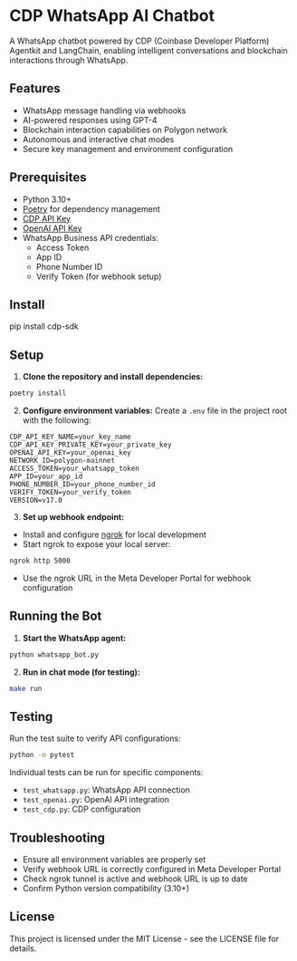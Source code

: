 # CDP WhatsApp AI Chatbot

A WhatsApp chatbot powered by CDP (Coinbase Developer Platform) Agentkit and LangChain, enabling intelligent conversations and blockchain interactions through WhatsApp.

## Features

- WhatsApp message handling via webhooks
- AI-powered responses using GPT-4
- Blockchain interaction capabilities on Polygon network
- Autonomous and interactive chat modes
- Secure key management and environment configuration

## Prerequisites

- Python 3.10+
- [Poetry](https://python-poetry.org/docs/#installation) for dependency management
- [CDP API Key](https://portal.cdp.coinbase.com/access/api)
- [OpenAI API Key](https://platform.openai.com/docs/quickstart)
- WhatsApp Business API credentials:
  - Access Token
  - App ID
  - Phone Number ID
  - Verify Token (for webhook setup)
## Install
pip install cdp-sdk

## Setup

1. **Clone the repository and install dependencies:**
```bash
poetry install
```

2. **Configure environment variables:**
Create a `.env` file in the project root with the following:
```
CDP_API_KEY_NAME=your_key_name
CDP_API_KEY_PRIVATE_KEY=your_private_key
OPENAI_API_KEY=your_openai_key
NETWORK_ID=polygon-mainnet
ACCESS_TOKEN=your_whatsapp_token
APP_ID=your_app_id
PHONE_NUMBER_ID=your_phone_number_id
VERIFY_TOKEN=your_verify_token
VERSION=v17.0
```

3. **Set up webhook endpoint:**
- Install and configure [ngrok](https://ngrok.com/) for local development
- Start ngrok to expose your local server:
```bash
ngrok http 5000
```
- Use the ngrok URL in the Meta Developer Portal for webhook configuration

## Running the Bot

1. **Start the WhatsApp agent:**
```bash
python whatsapp_bot.py
```

2. **Run in chat mode (for testing):**
```bash
make run
```

## Testing

Run the test suite to verify API configurations:
```bash
python -m pytest
```

Individual tests can be run for specific components:
- `test_whatsapp.py`: WhatsApp API connection
- `test_openai.py`: OpenAI API integration
- `test_cdp.py`: CDP configuration

## Troubleshooting

- Ensure all environment variables are properly set
- Verify webhook URL is correctly configured in Meta Developer Portal
- Check ngrok tunnel is active and webhook URL is up to date
- Confirm Python version compatibility (3.10+)

## License

This project is licensed under the MIT License - see the LICENSE file for details.